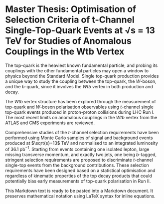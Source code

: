 # Master Thesis: Optimisation of Selection Criteria of t-Channel Single-Top-Quark Events at √s = 13 TeV for Studies of Anomalous Couplings in the Wtb Vertex

The top-quark is the heaviest known fundamental particle, and probing its couplings with the other fundamental particles may open a window to physics beyond the Standard Model. Single top-quark production provides a unique way to study the coupling between the top-quark, the $W$-boson, and the $b$-quark, since it involves the $Wtb$ vertex in both production and decay.

The $Wtb$ vertex structure has been explored through the measurement of top-quark and $W$-boson polarisation observables using $t$-channel single top-quark events produced in proton-proton collisions during LHC Run I. The most recent limits on anomalous couplings in the $Wtb$ vertex from the ATLAS and CMS experiments are reviewed.

Comprehensive studies of the $t$-channel selection requirements have been performed using Monte Carlo samples of signal and background events produced at $\sqrt{s}=13$ TeV and normalised to an integrated luminosity of 36.1 pb$^{-1}$. Starting from events containing one isolated lepton, large missing transverse momentum, and exactly two jets, one being $b$-tagged, stringent selection requirements are proposed to discriminate $t$-channel single-top events from the background contributions. These selection requirements have been designed based on a statistical optimisation and regardless of kinematic properties of the top decay products that could potentially bias early measurements of top-quark polarisation in Run II.

This Markdown text is ready to be pasted into a Markdown document. It preserves mathematical notation using LaTeX syntax for inline equations.